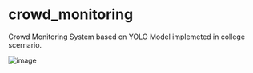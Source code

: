 # crowd_monitoring
Crowd Monitoring System based on YOLO Model implemeted in college scernario.


![image](https://user-images.githubusercontent.com/130567111/231840955-2b294f0b-9a80-4aad-9cba-566d02e3cd72.png)
